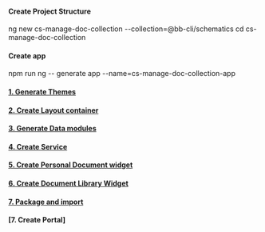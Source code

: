 #### Create Project Structure 

ng new cs-manage-doc-collection --collection=@bb-cli/schematics
cd cs-manage-doc-collection

#### Create app 

npm run ng -- generate app --name=cs-manage-doc-collection-app

#### [1. Generate Themes](./themes/README.md)
#### [2. Create Layout container](./libs/document-layout-container/README.md)
#### [3. Generate Data modules](./libs/document-data/README.md)
#### [4. Create Service](./libs/service/README.md)
#### [5. Create Personal Document widget](./libs/personal-document-widget/README.md) 
#### [6. Create Document Library Widget](./libs/document-library-widget/README.md)
#### [7. Package and import ](./PACKAGEIMPORT.md)
#### [7. Create Portal]
